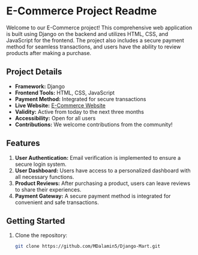 # E-Commerce Project Readme

Welcome to our E-Commerce project! This comprehensive web application is built using Django on the backend and utilizes HTML, CSS, and JavaScript for the frontend. The project also includes a secure payment method for seamless transactions, and users have the ability to review products after making a purchase.

## Project Details

- **Framework:** Django
- **Frontend Tools:** HTML, CSS, JavaScript
- **Payment Method:** Integrated for secure transactions
- **Live Website:** [E-Commerce Website](https://alamin5.pythonanywhere.com/)
- **Validity:** Active from today to the next three months
- **Accessibility:** Open for all users
- **Contributions:** We welcome contributions from the community!

## Features

1. **User Authentication:** Email verification is implemented to ensure a secure login system.
2. **User Dashboard:** Users have access to a personalized dashboard with all necessary functions.
3. **Product Reviews:** After purchasing a product, users can leave reviews to share their experiences.
4. **Payment Gateway:** A secure payment method is integrated for convenient and safe transactions.

## Getting Started

1. Clone the repository:

   ```bash
   git clone https://github.com/MDalamin5/Django-Mart.git
